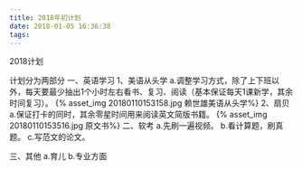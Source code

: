 ```yaml
---
title: 2018年初计划
date: 2018-01-05 16:36:38
tags:
---
```

2018计划
<!--more-->
计划分为两部分
一、英语学习
1、美语从头学
a.调整学习方式，除了上下班以外，每天要最少抽出1个小时左右看书、复习、阅读（基本保证每天1课新学，其余时间复习）。
{% asset_img 20180110153158.jpg 赖世雄美语从头学%}
2、扇贝
a.保证打卡的同时，其余零星时间用来阅读英文简版书籍。
{% asset_img 20180110153516.jpg 原文书%}
二、软考
a.先刷一遍视频。
b.看计算题，刷真题。
c.写范文的论文。

三、其他
a.育儿
b.专业方面
